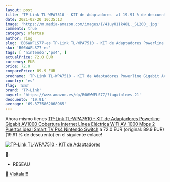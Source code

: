 ```yaml
---
layout: post
title: 'TP-Link TL-WPA7510 - KIT de Adaptadores  al 19.91 % de descuento'
date: 2021-02-20 10:35:13
image: 'https://m.media-amazon.com/images/I/41uyU1Ik48L._SL200_.jpg'
comments: true
category: ofertas
author: ring
slug: 'B06WWFLS77-es TP-Link TL-WPA7510 - KIT de Adaptadores Powerline Gigabit...'
sku: 'B06WWFLS77-es'
tags: [ 'nintendo','ps4', ]
actualPrice: 72.0 EUR
currency: EUR
price: 72.0
comparePrice: 89.9 EUR
prodname: 'TP-Link TL-WPA7510 - KIT de Adaptadores Powerline Gigabit AV1000 Cobertura Internet  Línea Eléctrica  WiFi AV 1000 Mbps 2 Puertos  ideal Smart TV  Ps4  Nintendo Switch'
country: 'es'
flag: '🇪🇸'
brand: 'TP-Link'
buyurl: 'https://www.amazon.es/dp/B06WWFLS77/?tag=tolees-21'
descuento: '19.91'
average: '69.3775862068965'
---
```


Ahora mismo tienes [TP-Link TL-WPA7510 - KIT de Adaptadores Powerline Gigabit AV1000 Cobertura Internet  Línea Eléctrica  WiFi AV 1000 Mbps 2 Puertos  ideal Smart TV  Ps4  Nintendo Switch](https://www.amazon.es/dp/B06WWFLS77/?tag=tolees-21) a 72.0 EUR (original: 89.9 EUR) (19.91 %  de descuento) en el siguiente enlace!

[![TP-Link TL-WPA7510 - KIT de Adaptadores ](https://m.media-amazon.com/images/I/41uyU1Ik48L._SL200_.jpg)](https://www.amazon.es/dp/B06WWFLS77/?tag=tolees-21)

🔎:

- RESEAU

[🛒 Visítala!!!](https://www.amazon.es/dp/B06WWFLS77/?tag=tolees-21)
